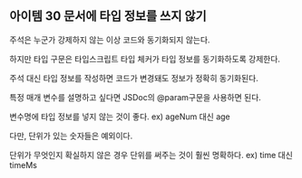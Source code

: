 ## 아이템 30 문서에 타입 정보를 쓰지 않기

주석은 누군가 강제하지 않는 이상 코드와 동기화되지 않는다.

하지만 타입 구문은 타입스크립트 타입 체커가 타입 정보를 동기화하도록 강제한다.

주석 대신 타입 정보를 작성하면 코드가 변경돼도 정보가 정확히 동기화된다.

특정 매개 변수를 설명하고 싶다면 JSDoc의 @param구문을 사용하면 된다.

변수명에 타입 정보를 넣지 않는 것이 좋다. ex) ageNum 대신 age

다만, 단위가 있는 숫자들은 예외이다.

단위가 무엇인지 확실하지 않은 경우 단위를 써주는 것이 훨씬 명확하다. ex) time 대신 timeMs